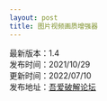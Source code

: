 ```yaml
---
layout: post
title: 图片视频画质增强器
---
```


最新版本：1.4 <br>
发布时间：2021/10/29<br>
更新时间：2022/07/10<br>
发布地址：[吾爱破解论坛](https://www.52pojie.cn/thread-1659904-1-1.html)<br>
